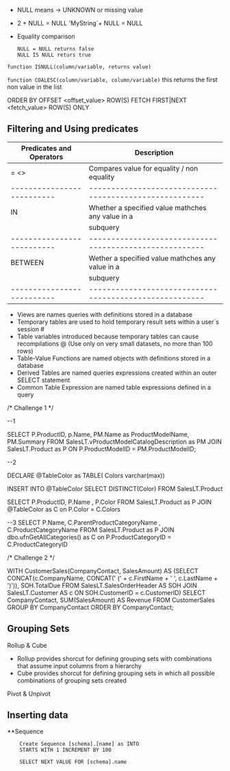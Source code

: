 - NULL means -> UNKNOWN or missing value

- 2 + NULL = NULL
'MyString´+ NULL = NULL

- Equality comparison
    ```
    NULL = NULL returns false 
    NULL IS NULL returs true 
    ```
`function ISNULL(column/variable, returns value)    `

`function COALESC(column/variable, column/variable)`
this returns the first non value in the list


ORDER BY
OFFSET <offset_value> ROW(S)
FETCH FIRST|NEXT <fetch_value> ROW(S) ONLY

Filtering and Using predicates
------------------------------

| Predicates and Operators | Description                                           |
---------------------------|-------------------------------------------------------|
| = <>                     | Compares value for equality / non equality            |
|--------------------------|-------------------------------------------------------|
| IN                       | Whether a specified value mathches any value in a     |
|                          | subquery                                              |
|--------------------------|-------------------------------------------------------|
| BETWEEN                  | Wether a specified value mathches any value in a      |
|                          | subquery                                              |
|--------------------------|-------------------------------------------------------|



- Views are names queries with definitions stored in a database
- Temporary tables are used to hold temporary result sets within a user´s session #
- Table variables introduced because temporary tables can cause recompilations @ (Use only on very small datasets, no more than 100 rows)
- Table-Value Functions are named objects with definitions stored in a database
- Derived Tables are named queries expressions created within an outer SELECT statement 
- Common Table Expression are named table expressions defined in a query

/*
	Challenge 1
*/

--1

SELECT P.ProductID, p.Name,
	  PM.Name  as ProductModelName, PM.Summary
FROM SalesLT.vProductModelCatalogDescription as PM
JOIN SalesLT.Product as P
ON P.ProductModelID = PM.ProductModelID;

--2

DECLARE @TableColor as TABLE( Colors varchar(max))

INSERT INTO @TableColor
SELECT DISTINCT(Color) 
FROM SalesLT.Product

SELECT P.ProductID, P.Name , P.Color
FROM SalesLT.Product as P
JOIN @TableColor as C
on P.Color = C.Colors

--3
SELECT P.Name, C.ParentProductCategoryName , C.ProductCategoryName
FROM SalesLT.Product as P
JOIN dbo.ufnGetAllCategories() as C
on P.ProductCategoryID = C.ProductCategoryID

/*
	Challenge 2
*/



WITH CustomerSales(CompanyContact, SalesAmount)
AS
(SELECT CONCAT(c.CompanyName, CONCAT(' (' + c.FirstName + ' ', c.LastName + ')')), SOH.TotalDue
 FROM SalesLT.SalesOrderHeader AS SOH
 JOIN SalesLT.Customer AS c
 ON SOH.CustomerID = c.CustomerID)
SELECT CompanyContact, SUM(SalesAmount) AS Revenue
FROM CustomerSales
GROUP BY CompanyContact
ORDER BY CompanyContact;


Grouping Sets
--------------

Rollup & Cube

- Rollup provides shorcut for defining grouping sets with combinations that assume input columns from a hierarchy
- Cube provides shorcut for defining grouping sets in which all possible combinations of grouping sets created

Pivot & Unpivot

Inserting data
--------------

**Sequence

``` 
	Create Sequence [schema].[name] as INTO
	STARTS WITH 1 INCREMENT BY 100
	
	SELECT NEXT VALUE FOR [schema].name
	
```




